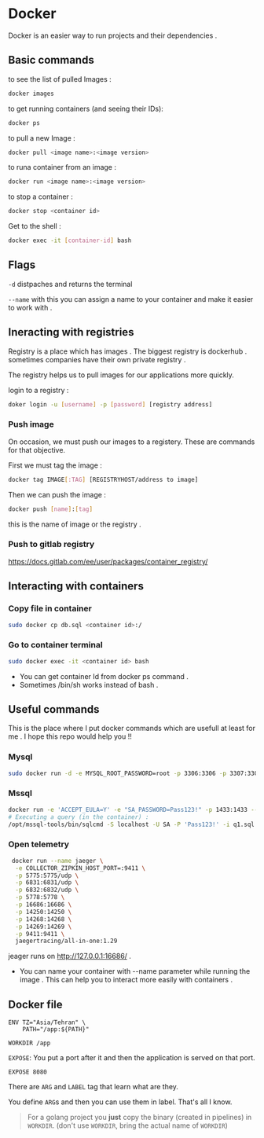 # Docker

Docker is an easier way to run projects and their dependencies . 

## Basic commands

to see the list of pulled Images : 
```bash
docker images
```

to get running containers (and seeing their IDs):
```bash
docker ps
```

to pull a new Image :
```bash
docker pull <image name>:<image version>
```

to runa container from an image :
```bash
docker run <image name>:<image version>
```

to stop a container : 
```bash
docker stop <container id>
```

Get to the shell : 
```bash
docker exec -it [container-id] bash
```

## Flags
`-d` distpaches and returns the terminal 

`--name` with this you can assign a name to your container and make it easier to work with . 



## Ineracting with registries 
Registry is a place which has images . The biggest registry is dockerhub . sometimes companies have their own private registry . 

The registry helps us to pull images for our applications more quickly.

login to a registry :
```bash
doker login -u [username] -p [password] [registry address]
```


### Push image
On occasion, we must push our images to a registery. These are commands for that objective.

First we must tag the image :
```bash
docker tag IMAGE[:TAG] [REGISTRYHOST/address to image]
```

Then we can push the image : 
```bash
docker push [name]:[tag]
```
this is the name of image or the registry . 

### Push to gitlab registry
https://docs.gitlab.com/ee/user/packages/container_registry/



## Interacting with containers
### Copy file in container
``` bash 
sudo docker cp db.sql <container id>:/
```
### Go to container terminal
```bash 
sudo docker exec -it <container id> bash
```

* You can get container Id from docker ps command .
* Sometimes /bin/sh works instead of bash . 



## Useful commands

This is the place where I put docker commands which are usefull at least for me .
I hope this repo would help you !!

### Mysql
```bash 
sudo docker run -d -e MYSQL_ROOT_PASSWORD=root -p 3306:3306 -p 3307:3306 mariadb:10.2.14
```

### Mssql
```bash 
docker run -e 'ACCEPT_EULA=Y' -e "SA_PASSWORD=Pass123!" -p 1433:1433 --name sqlserver -d mcr.microsoft.com/mssql/server:latest
# Executing a query (in the container) :
/opt/mssql-tools/bin/sqlcmd -S localhost -U SA -P 'Pass123!' -i q1.sql 
```

### Open telemetry
```bash 
 docker run --name jaeger \
  -e COLLECTOR_ZIPKIN_HOST_PORT=:9411 \
  -p 5775:5775/udp \
  -p 6831:6831/udp \
  -p 6832:6832/udp \
  -p 5778:5778 \
  -p 16686:16686 \
  -p 14250:14250 \
  -p 14268:14268 \
  -p 14269:14269 \
  -p 9411:9411 \
  jaegertracing/all-in-one:1.29
```

jeager runs on http://127.0.0.1:16686/ .

* You can name your container with --name parameter while running the image . This can help you to interact more easily with containers .


## Docker file 

```
ENV TZ="Asia/Tehran" \
    PATH="/app:${PATH}"
```

```
WORKDIR /app
```

`EXPOSE`: You put a port after it and then the application is served on that port.
```
EXPOSE 8080
```

There are `ARG` and `LABEL` tag that learn what are they. 

You define `ARG`s and then you can use them in label. That's all I know.

> For a golang project you **just** copy the binary (created in pipelines) in `WORKDIR`. (don't use `WORKDIR`, bring the actual name of `WORKDIR`)